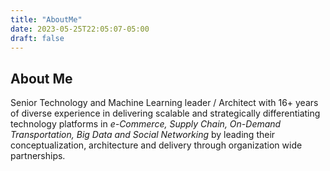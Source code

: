 ```yaml
---
title: "AboutMe"
date: 2023-05-25T22:05:07-05:00
draft: false
---
```


## About Me

Senior Technology and Machine Learning leader / Architect with 16+ years of diverse experience in delivering scalable and strategically differentiating technology platforms in *e-Commerce, Supply Chain, On-Demand Transportation, Big Data and Social Networking* by leading their conceptualization, architecture and delivery through organization wide partnerships.
